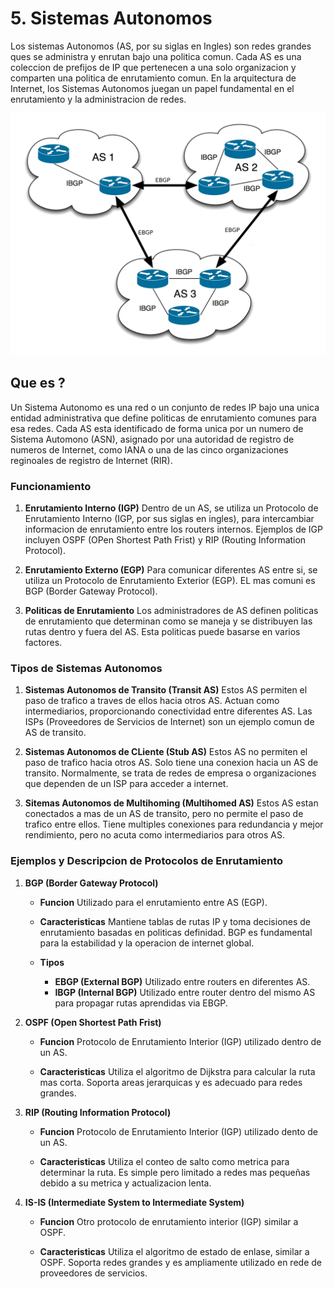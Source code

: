 # 5. Sistemas Autonomos

Los sistemas Autonomos (AS, por su siglas en Ingles) son redes grandes ques se administra y enrutan bajo una politica comun. Cada AS es una coleccion de prefijos de IP que pertenecen a una solo organizacion y comparten una politica de enrutamiento comun. En la arquitectura de Internet, los Sistemas Autonomos juegan un papel fundamental en el enrutamiento y la administracion de redes.

![AS](vx_images/136971918142892.png)
## Que es ?

Un Sistema Autonomo es una red o un conjunto de redes IP bajo una unica entidad administrativa que define politicas de enrutamiento comunes para esa redes. Cada AS esta identificado de forma unica por un numero de Sistema Automono (ASN), asignado por una autoridad de registro de numeros de Internet, como IANA o una de las cinco organizaciones reginoales de registro de Internet (RIR).

### Funcionamiento

1. **Enrutamiento Interno (IGP)** Dentro de un AS, se utiliza un Protocolo de Enrutamiento Interno (IGP, por sus siglas en ingles), para intercambiar informacion de enrutamiento entre los routers internos. Ejemplos de IGP incluyen OSPF (OPen Shortest Path Frist) y RIP (Routing Information Protocol).

2. **Enrutamiento Externo (EGP)** Para comunicar diferentes AS entre si, se utiliza un Protocolo de Enrutamiento Exterior (EGP). EL mas comuni es BGP (Border Gateway Protocol).

3. **Politicas de Enrutamiento** Los administradores de AS definen politicas de enrutamiento que determinan como se maneja y se distribuyen las rutas dentro y fuera del AS. Esta politicas puede basarse en varios factores.

### Tipos de Sistemas Autonomos

1. **Sistemas Autonomos de Transito (Transit AS)**  Estos AS permiten el paso de trafico a traves de ellos hacia otros AS. Actuan como intermediarios, proporcionando conectividad entre diferentes AS. Las ISPs (Proveedores de Servicios de Internet)  son un ejemplo comun de AS de transito.

2. **Sistemas Autonomos de CLiente (Stub AS)** Estos AS no permiten el paso de trafico hacia otros AS. Solo tiene una conexion hacia un AS de transito. Normalmente, se trata de redes de empresa o organizaciones que dependen de un ISP para acceder a internet.

3. **Sitemas Autonomos de Multihoming (Multihomed AS)** Estos AS estan conectados a mas de un AS de transito, pero no permite el paso de trafico entre ellos. Tiene multiples conexiones para redundancia y mejor rendimiento, pero no acuta como intermediarios para otros AS.

### Ejemplos y Descripcion de Protocolos de Enrutamiento

1. **BGP (Border Gateway Protocol)** 

    * **Funcion** Utilizado para el enrutamiento entre AS (EGP).

    * **Caracteristicas** Mantiene tablas de rutas IP y toma decisiones de enrutamiento basadas en politicas definidad. BGP es fundamental para la estabilidad y la operacion de internet global.
    * **Tipos**

        * **EBGP (External BGP)** Utilizado entre routers en diferentes AS.
        * **IBGP (Internal BGP)** Utilizado entre router dentro del mismo AS para propagar rutas aprendidas via EBGP.
        
2. **OSPF (Open Shortest Path Frist)**

    * **Funcion** Protocolo de Enrutamiento Interior (IGP) utilizado dentro de un AS.

    * **Caracteristicas** Utiliza el algoritmo de Dijkstra para calcular la ruta mas corta. Soporta areas jerarquicas y es adecuado para redes grandes. 
    
3. **RIP (Routing Information Protocol)**

    * **Funcion** Protocolo de Enrutamiento Interior (IGP) utilizado dento de un AS.

    * **Caracteristicas** Utiliza el conteo de salto como metrica para determinar la ruta. Es simple pero limitado a redes mas pequeñas debido a su metrica y actualizacion lenta. 

4. **IS-IS (Intermediate System to Intermediate System)**

    * **Funcion** Otro protocolo de enrutamiento interior (IGP) similar a OSPF.

    * **Caracteristicas** Utiliza el algoritmo de estado de enlase, similar a OSPF. Soporta redes grandes y es ampliamente utilizado en rede de proveedores de servicios.

